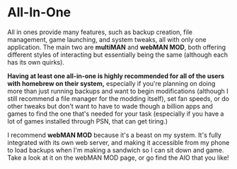 # All-In-One

All in ones provide many features, such as backup creation, file management, game launching, and system tweaks, all with only one application. The main two are **multiMAN** and **webMAN MOD**, both offering different styles of interacting but essentially being the same (although each has its own quirks).

**Having at least one all-in-one is highly recommended for all of the users with homebrew on their system,** especially if you're planning on doing more than just running backups and want to begin modifications (although I still recommend a file manager for the modding itself), set fan speeds, or do other tweaks but don't want to have to wade though a billion apps and games to find the one that's needed for your task (especially if you have a lot of games installed through PSN, that can get tiring.)

I recommend **webMAN MOD** because it's a beast on my system. It's fully integrated with its own web server, and making it accessible from my phone to load backups when I'm making a sandwich so I can sit down and game. Take a look at it on the webMAN MOD page, or go find the AIO that you like!

